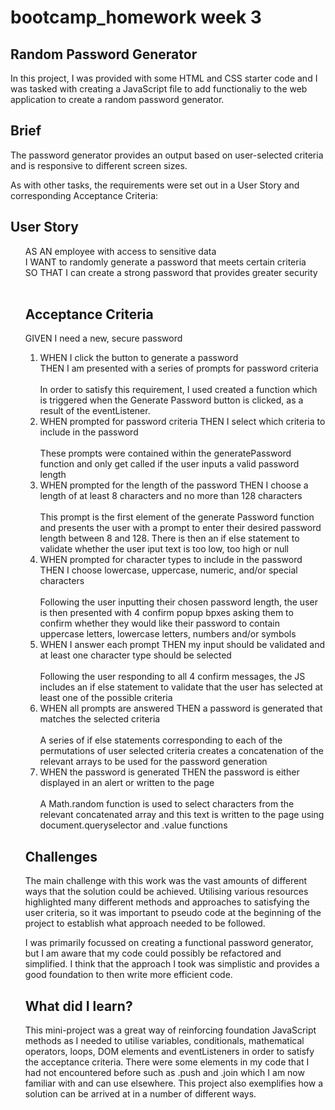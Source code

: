 # bootcamp_homework week 3

## Random Password Generator

In this project, I was provided with some HTML and CSS starter code and I was tasked with creating a JavaScript file to add functionaliy to the web application to create a random password generator.

## Brief

The password generator provides an output based on user-selected criteria and is responsive to different screen sizes.

As with other tasks, the requirements were set out in a User Story and corresponding Acceptance Criteria:

## User Story


<ul>

AS AN employee with access to sensitive data<br>
I WANT to randomly generate a password that meets certain criteria<br>
SO THAT I can create a strong password that provides greater security<br><br>


## Acceptance Criteria

GIVEN I need a new, secure password
<ol>
<li>WHEN I click the button to generate a password<br>
THEN I am presented with a series of prompts for password criteria<br><br>
In order to satisfy this requirement, I used created a function which is triggered when the Generate Password button is clicked, as a result of the eventListener.</li>
<li>WHEN prompted for password criteria
THEN I select which criteria to include in the password<br><br>
These prompts were contained within the generatePassword function and only get called if the user inputs a valid password length</li>
<li>WHEN prompted for the length of the password
THEN I choose a length of at least 8 characters and no more than 128 characters<br><br>
This prompt is the first element of the generate Password function and presents the user with a prompt to enter their desired password length between 8 and 128. There is then an if else statement to validate whether the user iput text is too low, too high or null</li>
<li>WHEN prompted for character types to include in the password
THEN I choose lowercase, uppercase, numeric, and/or special characters<br><br>
Following the user inputting their chosen password length, the user is then presented with 4 confirm popup bpxes asking them to confirm whether they would like their password to contain uppercase letters, lowercase letters, numbers and/or symbols</li>
<li>WHEN I answer each prompt
THEN my input should be validated and at least one character type should be selected<br><br>
Following the user responding to all 4 confirm messages, the JS includes an if else statement to validate that the user has selected at least one of the possible criteria</li>
<li>WHEN all prompts are answered
THEN a password is generated that matches the selected criteria<br><br>
A series of if else statements corresponding to each of the permutations of user selected criteria creates a concatenation of the relevant arrays to be used for the password generation</li>
<li>WHEN the password is generated
THEN the password is either displayed in an alert or written to the page<br><br>
A Math.random function is used to select characters from the relevant concatenated array and this text is written to the page using document.queryselector and .value functions</li>

</ol>




## Challenges

The main challenge with this work was the vast amounts of different ways that the solution could be achieved. Utilising various resources highlighted many different methods and approaches to satisfying the user criteria, so it was important to pseudo code at the beginning of the project to establish what approach needed to be followed.

I was primarily focussed on creating a functional password generator, but I am aware that my code could possibly be refactored and simplified. I think that the approach I took was simplistic and provides a good foundation to then write more efficient code. 

## What did I learn?

This mini-project was a great way of reinforcing foundation JavaScript methods as I needed to utilise variables, conditionals, mathematical operators, loops, DOM elements and eventListeners in order to satisfy the acceptance criteria. There were some elements in my code that I had not encountered before such as .push and .join which I am now familiar with and can use elsewhere. This project also exemplifies how a solution can be arrived at in a number of different ways.